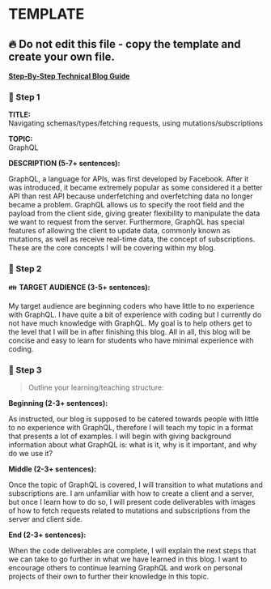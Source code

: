 # TEMPLATE

## :fire: Do not edit this file - copy the template and create your own file.

**[Step-By-Step Technical Blog Guide](https://hq.bitproject.org/how-to-write-a-technical-blog/)**

### :pushpin: Step 1
**TITLE:**    
Navigating schemas/types/fetching requests, using mutations/subscriptions

**TOPIC:**    
GraphQL

**DESCRIPTION (5-7+ sentences):**    

GraphQL, a language for APIs, was first developed by Facebook. After it was introduced, it became extremely popular as some considered it a better API than rest API because underfetching and overfetching data no longer became a problem. GraphQL allows us to specify the root field and the payload from the client side, giving greater flexibility to manipulate the data we want to request from the server. Furthermore, GraphQL has special features of allowing the client to update data, commonly known as mutations, as well as receive real-time data, the concept of subscriptions. These are the core concepts I will be covering within my blog. 

### :pushpin: Step 2
:family: **TARGET AUDIENCE (3-5+ sentences):**    

My target audience are beginning coders who have little to no experience with GraphQL. I have quite a bit of experience with coding but I currently do not have much knowledge with GraphQL. My goal is to help others get to the level that I will be in after finishing this blog. All in all, this blog will be concise and easy to learn for students who have minimal experience with coding. 

### :pushpin: Step 3
> Outline your learning/teaching structure: 

**Beginning (2-3+ sentences):**    

As instructed, our blog is supposed to be catered towards people with little to no experience with GraphQL, therefore I will teach my topic in a format that presents a lot of examples. I will begin with giving background information about what GraphQL is: what is it, why is it important, and why do we use it? 

**Middle (2-3+ sentences):**    

Once the topic of GraphQL is covered, I will transition to what mutations and subscriptions are. I am unfamiliar with how to create a client and a server, but once I learn how to do so, I will present code deliverables with images of how to fetch requests related to mutations and subscriptions from the server and client side. 

**End (2-3+ sentences):**    

When the code deliverables are complete, I will explain the next steps that we can take to go further in what we have learned in this blog. I want to encourage others to continue learning GraphQL and work on personal projects of their own to further their knowledge in this topic. 
